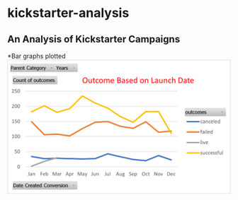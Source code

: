 # kickstarter-analysis
## An Analysis of Kickstarter Campaigns
  *Bar graphs plotted
    ![OutComes_Based_On_Launch_Date_LineChart](OutComes_Based_On_Launch_Date_LineChart.png )
    
